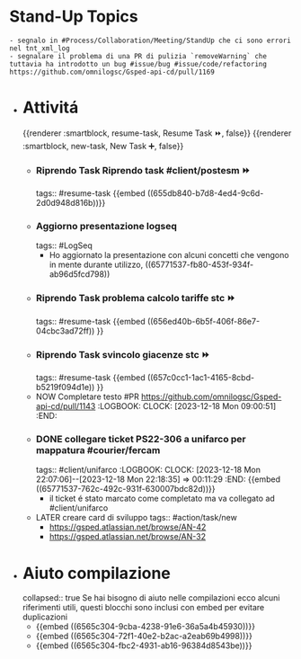 # Stand-Up Topics
	- segnalo in #Process/Collaboration/Meeting/StandUp che ci sono errori nel tnt_xml_log
	- segnalare il problema di una PR di pulizia `removeWarning` che tuttavia ha introdotto un bug #issue/bug #issue/code/refactoring https://github.com/omnilogsc/Gsped-api-cd/pull/1169
- # Attivitá
  {{renderer :smartblock, resume-task, Resume Task ⏩️, false}} {{renderer :smartblock, new-task, New Task ➕, false}}
	- ### Riprendo Task Riprendo task #client/postesm ⏩️
	  tags:: #resume-task
	  {{embed ((655db840-b7d8-4ed4-9c6d-2d0d948d816b))}}
	- ### Aggiorno presentazione logseq
	  tags:: #LogSeq
		- Ho aggiornato la presentazione con alcuni concetti che vengono in mente durante utilizzo, ((65771537-fb80-453f-934f-ab96d5fcd798))
	- ### Riprendo Task problema calcolo tariffe stc ⏩️
	  tags:: #resume-task 
	  {{embed ((656ed40b-6b5f-406f-86e7-04cbc3ad72ff)) }}
	- ### Riprendo Task svincolo giacenze stc ⏩️
	  tags:: #resume-task 
	  {{embed ((657c0cc1-1ac1-4165-8cbd-b5219f094d1e)) }}
	- NOW Completare testo #PR https://github.com/omnilogsc/Gsped-api-cd/pull/1143
	  :LOGBOOK:
	  CLOCK: [2023-12-18 Mon 09:00:51]
	  :END:
	- ### DONE collegare ticket PS22-306 a unifarco per mappatura #courier/fercam
	  tags:: #client/unifarco
	  :LOGBOOK:
	  CLOCK: [2023-12-18 Mon 22:07:06]--[2023-12-18 Mon 22:18:35] =>  00:11:29
	  :END:
	  {{embed ((65771537-762c-492c-931f-630007bdc82d))}}
		- il ticket é stato marcato come completato ma va collegato ad #client/unifarco
	- LATER creare card di sviluppo
	  tags:: #action/task/new
		- https://gsped.atlassian.net/browse/AN-42
		- https://gsped.atlassian.net/browse/AN-32
- # Aiuto compilazione
  collapsed:: true
  Se hai bisogno di aiuto nelle compilazioni ecco alcuni riferimenti utili, questi blocchi sono inclusi con embed per evitare duplicazioni
	- {{embed ((6565c304-9cba-4238-91e6-36a5a4b45930))}}
	- {{embed ((6565c304-72f1-40e2-b2ac-a2eab69b4998))}}
	- {{embed ((6565c304-fbc2-4931-ab16-96384d8543be))}}
